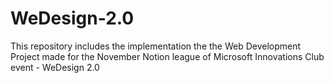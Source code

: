 # WeDesign-2.0
This repository includes the implementation the the Web Development Project made for the November Notion league of Microsoft Innovations Club event - WeDesign 2.0

